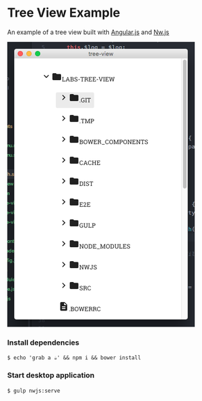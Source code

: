 # Tree View Example

An example of a tree view built with [Angular.js](https://github.com/angular/angular.js) and [Nw.js](https://github.com/nwjs/nw.js)

![tree view example](docs/images/tree-view.png)


### Install dependencies

```
$ echo 'grab a ☕' && npm i && bower install
```

### Start desktop application
```
$ gulp nwjs:serve
```
